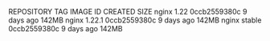 REPOSITORY   TAG       IMAGE ID       CREATED      SIZE
nginx        1.22      0ccb2559380c   9 days ago   142MB
nginx        1.22.1    0ccb2559380c   9 days ago   142MB
nginx        stable    0ccb2559380c   9 days ago   142MB
